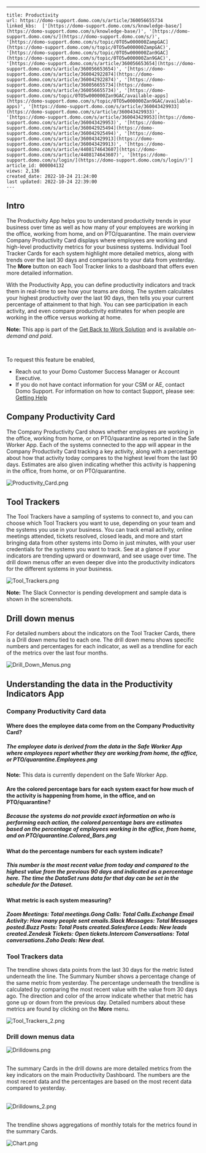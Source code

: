 ---
    title: Productivity
    url: https://domo-support.domo.com/s/article/360056655734
    linked_kbs:  ['[https://domo-support.domo.com/s/knowledge-base/](https://domo-support.domo.com/s/knowledge-base/)', '[https://domo-support.domo.com/s/](https://domo-support.domo.com/s/)', '[https://domo-support.domo.com/s/topic/0TO5w000000ZampGAC](https://domo-support.domo.com/s/topic/0TO5w000000ZampGAC)', '[https://domo-support.domo.com/s/topic/0TO5w000000Zan9GAC](https://domo-support.domo.com/s/topic/0TO5w000000Zan9GAC)', '[https://domo-support.domo.com/s/article/360056653654](https://domo-support.domo.com/s/article/360056653654)', '[https://domo-support.domo.com/s/article/360042922874](https://domo-support.domo.com/s/article/360042922874)', '[https://domo-support.domo.com/s/article/360056655734](https://domo-support.domo.com/s/article/360056655734)', '[https://domo-support.domo.com/s/topic/0TO5w000000Zan9GAC/available-apps](https://domo-support.domo.com/s/topic/0TO5w000000Zan9GAC/available-apps)', '[https://domo-support.domo.com/s/article/360043429933](https://domo-support.domo.com/s/article/360043429933)', '[https://domo-support.domo.com/s/article/360043429953](https://domo-support.domo.com/s/article/360043429953)', '[https://domo-support.domo.com/s/article/360042925494](https://domo-support.domo.com/s/article/360042925494)', '[https://domo-support.domo.com/s/article/360043429913](https://domo-support.domo.com/s/article/360043429913)', '[https://domo-support.domo.com/s/article/4408174643607](https://domo-support.domo.com/s/article/4408174643607)', '[https://domo-support.domo.com/s/login/](https://domo-support.domo.com/s/login/)']
    article_id: 000004132
    views: 2,136
    created_date: 2022-10-24 21:24:00
    last updated: 2022-10-24 22:39:00
    ---



Intro
-----


The Productivity App helps you to understand productivity trends in your business over time as well as how many of your employees are working in the office, working from home, and on PTO/quarantine. The main overview Company Productivity Card displays where employees are working and high-level productivity metrics for your business systems. Individual Tool Tracker Cards for each system highlight more detailed metrics, along with trends over the last 30 days and comparisons to your data from yesterday. The **More** button on each Tool Tracker links to a dashboard that offers even more detailed information. 


With the Productivity App, you can define productivity indicators and track them in real-time to see how your teams are doing. The system calculates your highest productivity over the last 90 days, then tells you your current percentage of attainment to that high. You can see participation in each activity, and even compare productivity estimates for when people are working in the office versus working at home.




 


**Note:** This app is part of the [Get Back to Work Solution](/s/article/360056653654 "Get Back to Work Solution") and is available *on-demand and paid*. 


 


To request this feature be enabled,


* Reach out to your Domo Customer Success Manager or Account Executive.
* If you do not have contact information for your CSM or AE, contact Domo Support. For information on how to contact Support, please see: [Getting Help](/s/article/360042922874 "Getting Help")






Company Productivity Card
-------------------------


The Company Productivity Card shows whether employees are working in the office, working from home, or on PTO/quarantine as reported in the Safe Worker App. Each of the systems connected to the app will appear in the Company Productivity Card tracking a key activity, along with a percentage about how that activity today compares to the highest level from the last 90 days. Estimates are also given indicating whether this activity is happening in the office, from home, or on PTO/quarantine.  
  
![Productivity_Card.png](Productivity_Card.png)


Tool Trackers
-------------


The Tool Trackers have a sampling of systems to connect to, and you can choose which Tool Trackers you want to use, depending on your team and the systems you use in your business. You can track email activity, online meetings attended, tickets resolved, closed leads, and more and start bringing data from other systems into Domo in just minutes, with your user credentials for the systems you want to track. See at a glance if your indicators are trending upward or downward, and see usage over time. The drill down menus offer an even deeper dive into the productivity indicators for the different systems in your business.  
  
![Tool_Trackers.png](Tool_Trackers.png)




 

**Note:** The Slack Connector is pending development and sample data is shown in the screenshots.



Drill down menus
----------------


For detailed numbers about the indicators on the Tool Tracker Cards, there is a Drill down menu tied to each one. The drill down menu shows specific numbers and percentages for each indicator, as well as a trendline for each of the metrics over the last four months.  
  
![Drill_Down_Menus.png](Drill_Down_Menus.png)


Understanding the data in the Productivity Indicators App
---------------------------------------------------------


### Company Productivity Card data


#### Where does the employee data come from on the Company Productivity Card?


##### The employee data is derived from the data in the Safe Worker App where employees report whether they are working from home, the office, or PTO/quarantine.Employees.png




 

**Note:** This data is currently dependent on the Safe Worker App.



#### Are the colored percentage bars for each system exact for how much of the activity is happening from home, in the office, and on PTO/quarantine?


##### Because the systems do not provide exact information on who is performing each action, the colored percentage bars are estimates based on the percentage of employees working in the office, from home, and on PTO/quarantine.Colored_Bars.png


#### What do the percentage numbers for each system indicate?


##### This number is the most recent value from today and compared to the highest value from the previous 90 days and indicated as a percentage here. The time the DataSet runs data for that day can be set in the schedule for the Dataset.


#### What metric is each system measuring?


##### Zoom Meetings: Total meetings.Gong Calls: Total Calls.Exchange Email Activity: How many people sent emails.Slack Messages: Total Messages posted.Buzz Posts: Total Posts created.Salesforce Leads: New leads created.Zendesk Tickets: Open tickets.Intercom Conversations: Total conversations.Zoho Deals: New deal.


### Tool Trackers data


The trendline shows data points from the last 30 days for the metric listed underneath the line. The Summary Number shows a percentage change of the same metric from yesterday. The percentage underneath the trendline is calculated by comparing the most recent value with the value from 30 days ago. The direction and color of the arrow indicate whether that metric has gone up or down from the previous day. Detailed numbers about these metrics are found by clicking on the **More** menu.  
  
![Tool_Trackers_2.png](Tool_Trackers_2.png)


### Drill down menus data


![Drilldowns.png](Drilldowns.png)  
 


The summary Cards in the drill downs are more detailed metrics from the key indicators on the main Productivity Dashboard. The numbers are the most recent data and the percentages are based on the most recent data compared to yesterday.  
 


![Drilldowns_2.png](Drilldowns_2.png)  
 


The trendline shows aggregations of monthly totals for the metrics found in the summary Cards.  
  
![Chart.png](Chart.png)

